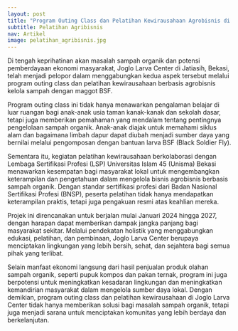 ```yaml
---
layout: post
title: "Program Outing Class dan Pelatihan Kewirausahaan Agrobisnis di Joglo Larva Center, Bekasi"
subtitle: Pelatihan Agribisnis 
nav: Artikel
image: pelatihan_agribisnis.jpg
---
```


Di tengah keprihatinan akan masalah sampah organik dan potensi pemberdayaan ekonomi masyarakat, Joglo Larva Center di Jatiasih, Bekasi, telah menjadi pelopor dalam menggabungkan kedua aspek tersebut melalui program outing class dan pelatihan kewirausahaan berbasis agrobisnis kelola sampah dengan maggot BSF.

Program outing class ini tidak hanya menawarkan pengalaman belajar di luar ruangan bagi anak-anak usia taman kanak-kanak dan sekolah dasar, tetapi juga memberikan pemahaman yang mendalam tentang pentingnya pengelolaan sampah organik. Anak-anak diajak untuk memahami siklus alam dan bagaimana limbah dapur dapat diubah menjadi sumber daya yang bernilai melalui pengomposan dengan bantuan larva BSF (Black Soldier Fly).

Sementara itu, kegiatan pelatihan kewirausahaan berkolaborasi dengan Lembaga Sertifikasi Profesi (LSP) Universitas Islam 45 (Unisma) Bekasi menawarkan kesempatan bagi masyarakat lokal untuk mengembangkan keterampilan dan pengetahuan dalam mengelola bisnis agrobisnis berbasis sampah organik. Dengan standar sertifikasi profesi dari Badan Nasional Sertifikasi Profesi (BNSP), peserta pelatihan tidak hanya mendapatkan keterampilan praktis, tetapi juga pengakuan resmi atas keahlian mereka.

Projek ini direncanakan untuk berjalan mulai Januari 2024 hingga 2027, dengan harapan dapat memberikan dampak jangka panjang bagi masyarakat sekitar. Melalui pendekatan holistik yang menggabungkan edukasi, pelatihan, dan pembinaan, Joglo Larva Center berupaya menciptakan lingkungan yang lebih bersih, sehat, dan sejahtera bagi semua pihak yang terlibat.

Selain manfaat ekonomi langsung dari hasil penjualan produk olahan sampah organik, seperti pupuk kompos dan pakan ternak, program ini juga berpotensi untuk meningkatkan kesadaran lingkungan dan meningkatkan kemandirian masyarakat dalam mengelola sumber daya lokal. Dengan demikian, program outing class dan pelatihan kewirausahaan di Joglo Larva Center tidak hanya memberikan solusi bagi masalah sampah organik, tetapi juga menjadi sarana untuk menciptakan komunitas yang lebih berdaya dan berkelanjutan.